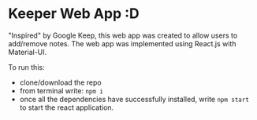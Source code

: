 # Keeper Web App :D

"Inspired" by Google Keep, this web app was created to allow users to add/remove notes. The web app was implemented using React.js with Material-UI. 

To run this:
- clone/download the repo
- from terminal write: `npm i` 
- once all the dependencies have successfully installed, write `npm start` to start the react application.

